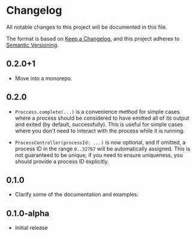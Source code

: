 <!-- #region(HEADER) -->
# Changelog

All notable changes to this project will be documented in this file.

The format is based on [Keep a Changelog](https://keepachangelog.com/en/1.1.0/),
and this project adheres to [Semantic Versioning](https://semver.org/spec/v2.0.0.html).

<!-- #endregion -->

## 0.2.0+1

- Move into a monorepo.

## 0.2.0

- `Proccess.complete(...)` is a convenience method for simple cases where a
  process should be considered to have emitted all of its output and exited
  (by default, successfully). This is useful for simple cases where you don't
  need to interact with the process while it is running.

- `ProcessController(processId: ...)` is now optional, and if omitted, a process
  ID in the range `0..32767` will be automatically assigned. This is not
  guaranteed to be unique; if you need to ensure uniqueness, you should provide
  a process ID explicitly.

## 0.1.0

- Clarify some of the documentation and examples.

## 0.1.0-alpha

- Initial release
